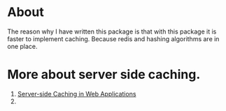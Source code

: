 # About
The reason why I have written this package is that with this package it is faster to implement caching. Because redis and hashing algorithms are in one place. 
 
# More about server side caching.
1. [Server-side Caching in Web Applications](https://medium.com/codex/server-side-caching-in-web-applications-a9145be1cfa0)
2. 